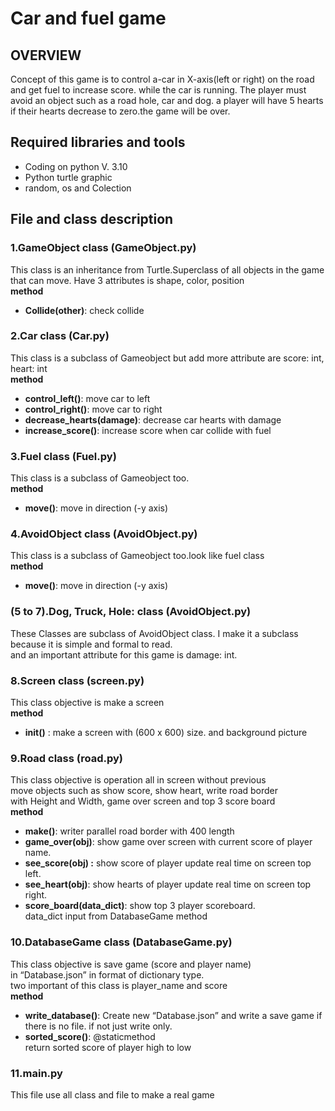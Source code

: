 # Car and fuel game
## OVERVIEW
Concept of this game is to control a-car in X-axis(left or right) on the road and get fuel to increase score. while the car is running. The player must avoid an object such as a road hole, car and dog. a player will have 5 hearts if their hearts decrease to zero.the game will be over.


## Required libraries and tools
- Coding on python V. 3.10
- Python turtle graphic
- random, os and Colection

## File and class description

### 1.GameObject class (GameObject.py)
This class is an inheritance from Turtle.Superclass of all objects in the game that can move. Have 3 attributes is shape, color, position  
**method**  
- **Collide(other)**: check collide

### 2.Car class (Car.py)
This class is a subclass of Gameobject but add more attribute are score: int, heart: int  
**method**  
- **control_left()**: move car to left  
- **control_right()**: move car to right  
- **decrease_hearts(damage)**: decrease car hearts with damage  
- **increase_score()**: increase score when car collide with fuel  

### 3.Fuel class (Fuel.py)
This class is a subclass of Gameobject too.  
**method**  
- **move()**:  move in direction (-y axis)  

### 4.AvoidObject class (AvoidObject.py)  
This class is a subclass of Gameobject too.look like fuel class  
**method**  
- **move()**:  move in direction (-y axis)  

### (5 to 7).Dog, Truck, Hole: class (AvoidObject.py)  
These Classes are subclass of AvoidObject class. I make it a subclass because it is simple and formal to read.  
and an important attribute for this game is damage: int.  

### 8.Screen class (screen.py)  
This class objective is make a screen  
**method**  
- **__init__()** : make a screen with (600 x 600) size. and background picture  

### 9.Road class (road.py)  
This class objective is operation all in screen without previous   
move objects such as show score, show heart, write road border  
with Height and Width, game over screen and top 3 score board  
**method**  
- **make()**: writer parallel road border with 400 length  
- **game_over(obj)**: show game over screen with current score of player name.  
- **see_score(obj) :** show score of player update real time on screen top left.  
- **see_heart(obj)**: show hearts of player update real time on screen top right.  
- **score_board(data_dict)**: show top 3 player scoreboard.  
data_dict input from DatabaseGame method  

### 10.DatabaseGame class (DatabaseGame.py)  
This class objective is save game (score and player name)  
in “Database.json” in format of dictionary type.  
two important of this class is player_name and score  
**method**  
- **write_database()**: Create new “Database.json” and write a save game if there is no file. if not just write only.  
- **sorted_score()**: @staticmethod  
return sorted score of player high to low  

### 11.main.py  
This file use all class and file to make a real game  
